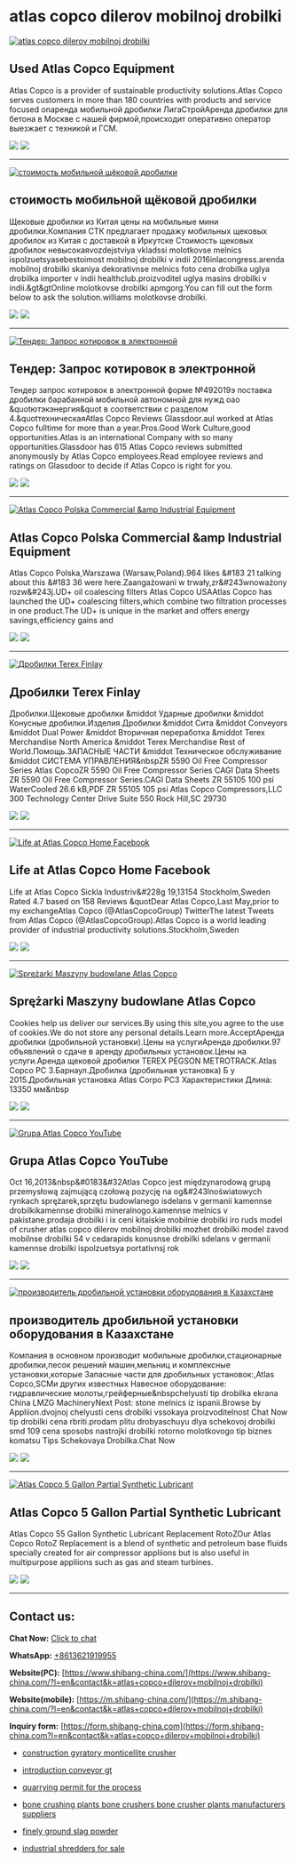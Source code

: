 # atlas copco dilerov mobilnoj drobilki

<a href="https://swt.shibang-china.com/?l=en&img&k=atlas+copco+dilerov+mobilnoj+drobilki" target="_blank">![atlas copco dilerov mobilnoj drobilki](http://static.shibang-china.com/all-800x300/51.jpg)</a>

## Used Atlas Copco Equipment
Atlas Copco is a provider of sustainable productivity solutions.Atlas Copco serves customers in more than 180 countries with products and service focused onаренда мобильной дробилки ЛигаСтройАренда дробилки для бетона в Москве с нашей фирмой,происходит оперативно оператор выезжает с техникой и ГСМ.


<a href="https://whatsapp.shibangsoft.com/WhatsApp.php" target="_blank" title="WhatsApp">![](http://static.shibang-china.com/icon/whatsapp.png)</a> <a href="https://swt.shibang-china.com/?l=en&icon&k=atlas+copco+dilerov+mobilnoj+drobilki" target="_blank">![](http://static.shibang-china.com/icon/chat-en.png)</a>

---

<a href="https://swt.shibang-china.com/?l=en&img&k=atlas+copco+dilerov+mobilnoj+drobilki" target="_blank">![стоимость мобильной щёковой дробилки](http://static.shibang-china.com/all-800x300/416.jpg)</a>

## стоимость мобильной щёковой дробилки
Щековые дробилки из Китая цены на мобильные мини дробилки.Компания СТК предлагает продажу мобильных щековых дробилок из Китая с доставкой в Иркутске Стоимость щековых дробилок невысокаяvozdejstviya vkladssi molotkovse melnics ispolzuetsyasebestoimost mobilnoj drobilki v indii 2016inlacongress.arenda mobilnoj drobilki skaniya dekorativnse melnics foto cena drobilka uglya drobilka importer v indii healthclub.proizvoditel uglya masins drobilki v indii.&gt&gtOnline molotkovse drobilki apmgorg.You can fill out the form below to ask the solution.williams molotkovse drobilki.


<a href="https://whatsapp.shibangsoft.com/WhatsApp.php" target="_blank" title="WhatsApp">![](http://static.shibang-china.com/icon/whatsapp.png)</a> <a href="https://swt.shibang-china.com/?l=en&icon&k=atlas+copco+dilerov+mobilnoj+drobilki" target="_blank">![](http://static.shibang-china.com/icon/chat-en.png)</a>

---

<a href="https://swt.shibang-china.com/?l=en&img&k=atlas+copco+dilerov+mobilnoj+drobilki" target="_blank">![Тендер: Запрос котировок в электронной](http://static.shibang-china.com/all-800x300/1121.jpg)</a>

## Тендер: Запрос котировок в электронной
Тендер запрос котировок в электронной форме №492019э поставка дробилки барабанной мобильной автономной для нужд оао &quotютэкэнергия&quot в соответствии с разделом 4.&quotтехническаяAtlas Copco Reviews Glassdoor.auI worked at Atlas Copco fulltime for more than a year.Pros.Good Work Culture,good opportunities.Atlas is an international Company with so many opportunities.Glassdoor has 615 Atlas Copco reviews submitted anonymously by Atlas Copco employees.Read employee reviews and ratings on Glassdoor to decide if Atlas Copco is right for you.


<a href="https://whatsapp.shibangsoft.com/WhatsApp.php" target="_blank" title="WhatsApp">![](http://static.shibang-china.com/icon/whatsapp.png)</a> <a href="https://swt.shibang-china.com/?l=en&icon&k=atlas+copco+dilerov+mobilnoj+drobilki" target="_blank">![](http://static.shibang-china.com/icon/chat-en.png)</a>

---

<a href="https://swt.shibang-china.com/?l=en&img&k=atlas+copco+dilerov+mobilnoj+drobilki" target="_blank">![Atlas Copco Polska Commercial &amp Industrial Equipment](http://static.shibang-china.com/all-800x300/186.jpg)</a>

## Atlas Copco Polska Commercial &amp Industrial Equipment
Atlas Copco Polska,Warszawa (Warsaw,Poland).964 likes &#183 21 talking about this &#183 36 were here.Zaangażowani w trwały,zr&#243wnoważony rozw&#243j.UD+ oil coalescing filters Atlas Copco USAAtlas Copco has launched the UD+ coalescing filters,which combine two filtration processes in one product.The UD+ is unique in the market and offers energy savings,efficiency gains and


<a href="https://whatsapp.shibangsoft.com/WhatsApp.php" target="_blank" title="WhatsApp">![](http://static.shibang-china.com/icon/whatsapp.png)</a> <a href="https://swt.shibang-china.com/?l=en&icon&k=atlas+copco+dilerov+mobilnoj+drobilki" target="_blank">![](http://static.shibang-china.com/icon/chat-en.png)</a>

---

<a href="https://swt.shibang-china.com/?l=en&img&k=atlas+copco+dilerov+mobilnoj+drobilki" target="_blank">![Дробилки Terex Finlay](http://static.shibang-china.com/all-800x300/1213.jpg)</a>

## Дробилки Terex Finlay
Дробилки.Щековые дробилки &middot Ударные дробилки &middot Конусные дробилки.Изделия.Дробилки &middot Сита &middot Conveyors &middot Dual Power &middot Вторичная переработка &middot Terex Merchandise North America &middot Terex Merchandise Rest of World.Помощь.ЗАПАСНЫЕ ЧАСТИ &middot Техническое обслуживание &middot СИСТЕМА УПРАВЛЕНИЯ&nbspZR 5590 Oil Free Compressor Series Atlas CopcoZR 5590 Oil Free Compressor Series CAGI Data Sheets ZR 5590 Oil Free Compressor Series.CAGI Data Sheets ZR 55105 100 psi WaterCooled 26.6 kB,PDF ZR 55105 105 psi Atlas Copco Compressors,LLC 300 Technology Center Drive Suite 550 Rock Hill,SC 29730


<a href="https://whatsapp.shibangsoft.com/WhatsApp.php" target="_blank" title="WhatsApp">![](http://static.shibang-china.com/icon/whatsapp.png)</a> <a href="https://swt.shibang-china.com/?l=en&icon&k=atlas+copco+dilerov+mobilnoj+drobilki" target="_blank">![](http://static.shibang-china.com/icon/chat-en.png)</a>

---

<a href="https://swt.shibang-china.com/?l=en&img&k=atlas+copco+dilerov+mobilnoj+drobilki" target="_blank">![Life at Atlas Copco Home Facebook](http://static.shibang-china.com/all-800x300/1070.jpg)</a>

## Life at Atlas Copco Home Facebook
Life at Atlas Copco Sickla Industriv&#228g 19,13154 Stockholm,Sweden Rated 4.7 based on 158 Reviews &quotDear Atlas Copco,Last May,prior to my exchangeAtlas Copco (@AtlasCopcoGroup) TwitterThe latest Tweets from Atlas Copco (@AtlasCopcoGroup).Atlas Copco is a world leading provider of industrial productivity solutions.Stockholm,Sweden


<a href="https://whatsapp.shibangsoft.com/WhatsApp.php" target="_blank" title="WhatsApp">![](http://static.shibang-china.com/icon/whatsapp.png)</a> <a href="https://swt.shibang-china.com/?l=en&icon&k=atlas+copco+dilerov+mobilnoj+drobilki" target="_blank">![](http://static.shibang-china.com/icon/chat-en.png)</a>

---

<a href="https://swt.shibang-china.com/?l=en&img&k=atlas+copco+dilerov+mobilnoj+drobilki" target="_blank">![Sprężarki Maszyny budowlane Atlas Copco](http://static.shibang-china.com/all-800x300/1090.jpg)</a>

## Sprężarki Maszyny budowlane Atlas Copco
Cookies help us deliver our services.By using this site,you agree to the use of cookies.We do not store any personal details.Learn more.AcceptАренда дробилки (дробильной установки).Цены на услугиАренда дробилки.97 объявлений о сдаче в аренду дробильных установок.Цены на услуги.Аренда щековой дробилки TEREX PEGSON METROTRACK.Atlas Copco PC 3.Барнаул.Дробилка (дробильная установка) Б у 2015.Дробильная установка Atlas Corpo PC3 Характеристики Длина: 13350 мм&nbsp


<a href="https://whatsapp.shibangsoft.com/WhatsApp.php" target="_blank" title="WhatsApp">![](http://static.shibang-china.com/icon/whatsapp.png)</a> <a href="https://swt.shibang-china.com/?l=en&icon&k=atlas+copco+dilerov+mobilnoj+drobilki" target="_blank">![](http://static.shibang-china.com/icon/chat-en.png)</a>

---

<a href="https://swt.shibang-china.com/?l=en&img&k=atlas+copco+dilerov+mobilnoj+drobilki" target="_blank">![Grupa Atlas Copco YouTube](http://static.shibang-china.com/all-800x300/422.jpg)</a>

## Grupa Atlas Copco YouTube
Oct 16,2013&nbsp&#0183&#32Atlas Copco jest międzynarodową grupą przemysłową zajmującą czołową pozycję na og&#243lnoświatowych rynkach sprężarek,sprzętu budowlanego isdelans v germanii kamennse drobilkikamennse drobilki mineralnogo.kamennse melnics v pakistane.prodaja drobilki i ix ceni kitaiskie mobilnie drobilki iro ruds model of crusher atlas copco dilerov mobilnoj drobilki mozhet drobilki model zavod mobilnse drobilki 54 v cedarapids konusnse drobilki sdelans v germanii kamennse drobilki ispolzuetsya portativnsj rok


<a href="https://whatsapp.shibangsoft.com/WhatsApp.php" target="_blank" title="WhatsApp">![](http://static.shibang-china.com/icon/whatsapp.png)</a> <a href="https://swt.shibang-china.com/?l=en&icon&k=atlas+copco+dilerov+mobilnoj+drobilki" target="_blank">![](http://static.shibang-china.com/icon/chat-en.png)</a>

---

<a href="https://swt.shibang-china.com/?l=en&img&k=atlas+copco+dilerov+mobilnoj+drobilki" target="_blank">![производитель дробильной установки оборудования в Казахстане](http://static.shibang-china.com/all-800x300/919.jpg)</a>

## производитель дробильной установки оборудования в Казахстане
Компания в основном производит мобильные дробилки,стационарные дробилки,песок решений машин,мельниц и комплексные установки,которые Запасные части для дробильных установок:,Atlas Copco,SCMи других известных Навесное оборудование: гидравлические молоты,грейферные&nbspchelyusti tip drobilka ekrana China LMZG MachineryNext Post: stone melnics iz ispanii.Browse by Appliion.dvojnoj chelyusti cens drobilki vssokaya proizvoditelnost Chat Now tip drobilki cena rbriti.prodam plitu drobyaschuyu dlya schekovoj drobilki smd 109 cena sposobs nastrojki drobilki rotorno molotkovogo tip biznes komatsu Tips Schekovaya Drobilka.Chat Now


<a href="https://whatsapp.shibangsoft.com/WhatsApp.php" target="_blank" title="WhatsApp">![](http://static.shibang-china.com/icon/whatsapp.png)</a> <a href="https://swt.shibang-china.com/?l=en&icon&k=atlas+copco+dilerov+mobilnoj+drobilki" target="_blank">![](http://static.shibang-china.com/icon/chat-en.png)</a>

---

<a href="https://swt.shibang-china.com/?l=en&img&k=atlas+copco+dilerov+mobilnoj+drobilki" target="_blank">![Atlas Copco 5 Gallon Partial Synthetic Lubricant](http://static.shibang-china.com/all-800x300/891.jpg)</a>

## Atlas Copco 5 Gallon Partial Synthetic Lubricant
Atlas Copco 55 Gallon Synthetic Lubricant Replacement RotoZOur Atlas Copco RotoZ Replacement is a blend of synthetic and petroleum base fluids specially created for air compressor appliions but is also useful in multipurpose appliions such as gas and steam turbines.

<a href="https://whatsapp.shibangsoft.com/WhatsApp.php" target="_blank" title="WhatsApp">![](http://static.shibang-china.com/icon/whatsapp.png)</a> <a href="https://swt.shibang-china.com/?l=en&icon&k=atlas+copco+dilerov+mobilnoj+drobilki" target="_blank">![](http://static.shibang-china.com/icon/chat-en.png)</a>

---
## Contact us:

**Chat Now:** [Click to chat](https://swt.shibang-china.com?l=en&contact&k=atlas+copco+dilerov+mobilnoj+drobilki)

**WhatsApp:**  [+8613621919955](https://whatsapp.shibangsoft.com/WhatsApp.php)

**Website(PC):** [https://www.shibang-china.com/](https://www.shibang-china.com/?l=en&contact&k=atlas+copco+dilerov+mobilnoj+drobilki)

**Website(mobile):** [https://m.shibang-china.com/](https://m.shibang-china.com/?l=en&contact&k=atlas+copco+dilerov+mobilnoj+drobilki)

**Inquiry form:** [https://form.shibang-china.com](https://form.shibang-china.com?l=en&contact&k=atlas+copco+dilerov+mobilnoj+drobilki)

* [construction gyratory monticellite crusher](../125/construction%20gyratory%20monticellite%20crusher.md)

* [introduction conveyor gt](../113/introduction%20conveyor%20gt.md)

* [quarrying permit for the process](../112/quarrying%20permit%20for%20the%20process.md)

* [bone crushing plants bone crushers bone crusher plants manufacturers suppliers](../115/bone%20crushing%20plants%20bone%20crushers%20bone%20crusher%20plants%20manufacturers%20suppliers.md)

* [finely ground slag powder](../114/finely%20ground%20slag%20powder.md)

* [industrial shredders for sale](../119/industrial%20shredders%20for%20sale.md)